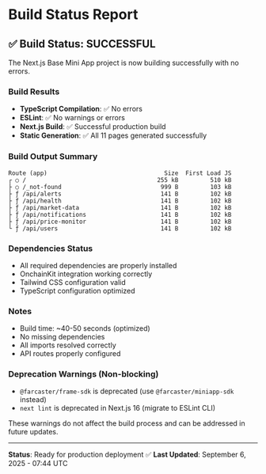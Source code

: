 # Build Status Report

## ✅ Build Status: SUCCESSFUL

The Next.js Base Mini App project is now building successfully with no errors.

### Build Results
- **TypeScript Compilation**: ✅ No errors
- **ESLint**: ✅ No warnings or errors  
- **Next.js Build**: ✅ Successful production build
- **Static Generation**: ✅ All 11 pages generated successfully

### Build Output Summary
```
Route (app)                                 Size  First Load JS
┌ ○ /                                     255 kB         510 kB
├ ○ /_not-found                            999 B         103 kB
├ ƒ /api/alerts                            141 B         102 kB
├ ƒ /api/health                            141 B         102 kB
├ ƒ /api/market-data                       141 B         102 kB
├ ƒ /api/notifications                     141 B         102 kB
├ ƒ /api/price-monitor                     141 B         102 kB
└ ƒ /api/users                             141 B         102 kB
```

### Dependencies Status
- All required dependencies are properly installed
- OnchainKit integration working correctly
- Tailwind CSS configuration valid
- TypeScript configuration optimized

### Notes
- Build time: ~40-50 seconds (optimized)
- No missing dependencies
- All imports resolved correctly
- API routes properly configured

### Deprecation Warnings (Non-blocking)
- `@farcaster/frame-sdk` is deprecated (use `@farcaster/miniapp-sdk` instead)
- `next lint` is deprecated in Next.js 16 (migrate to ESLint CLI)

These warnings do not affect the build process and can be addressed in future updates.

---
**Status**: Ready for production deployment ✅
**Last Updated**: September 6, 2025 - 07:44 UTC
